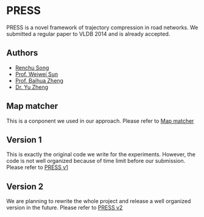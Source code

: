 PRESS
=====

PRESS is a novel framework of trajectory compression in road networks. We submitted a regular paper to VLDB 2014 and is already accepted.

## Authors
* [Renchu Song](https://www.songrenchu.com)
* [Prof. Weiwei Sun](http://homepage.fudan.edu.cn/wwsun/)
* [Prof. Baihua Zheng](http://www.mysmu.edu/faculty/bhzheng/)
* [Dr. Yu Zheng](http://research.microsoft.com/en-us/people/yuzheng/)

## Map matcher
This is a conponent we used in our approach. Please refer to [Map matcher](https://github.com/RenchuSong/PRESS/tree/master/map%20matcher)

## Version 1
This is exactly the original code we write for the experiments. However, the code is not well organized because of time limit before our submission. Please refer to [PRESS v1](https://github.com/RenchuSong/PRESS/tree/master/v1)

## Version 2
We are planning to rewrite the whole project and release a well organized version in the future. Please refer to [PRESS v2](https://github.com/RenchuSong/PRESS/tree/master/v2)

